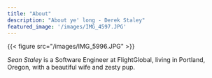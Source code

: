 ```yaml
---
title: "About"
description: "About ye' long - Derek Staley"
featured_image: '/images/IMG_4597.JPG'
---
```

{{< figure src="/images/IMG_5996.JPG" >}}

_Sean Staley_ is a Software Engineer at FlightGlobal, living in Portland, Oregon, with a beautiful wife and zesty pup.
